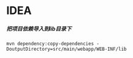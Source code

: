 # IDEA 

##### 把项目依赖导入到lib目录下

```maven
mvn dependency:copy-dependencies -DoutputDirectory=src/main/webapp/WEB-INF/lib
```

